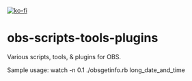 [![ko-fi](https://ko-fi.com/img/githubbutton_sm.svg)](https://ko-fi.com/M4M3CQPLY)

# obs-scripts-tools-plugins
Various scripts, tools, &amp; plugins for OBS.

Sample usage:
watch -n 0.1 ./obsgetinfo.rb long_date_and_time

